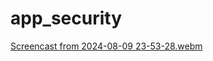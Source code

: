 # app_security
[Screencast from 2024-08-09 23-53-28.webm](https://github.com/user-attachments/assets/6008b3e5-4d29-4649-8692-bc74a2d2648f)

